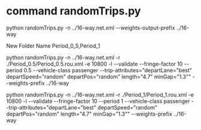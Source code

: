 # command randomTrips.py

python randomTrips.py -n ../16-way.net.xml --weights-output-prefix ../16-way

New Folder Name Period_0_5,Period_1

python randomTrips.py -n ../16-way.net.xml -r ./Period_0.5/Period_0.5.rou.xml -e 10800 -l --validate --fringe-factor 10 --period 0.5 --vehicle-class passenger --trip-attributes="departLane=\"best\" departSpeed=\"random\" departPos=\"random\" length=\"4.7\" minGap=\"1.3\"" --weights-prefix ../16-way

python randomTrips.py -n ../16-way.net.xml -r ./Period_1/Period_1.rou.xml -e 10800 -l --validate --fringe-factor 10 --period 1 --vehicle-class passenger --trip-attributes="departLane=\"best\" departSpeed=\"random\" departPos=\"random\" length=\"4.7\" minGap=\"1.3\"" --weights-prefix ../16-way
